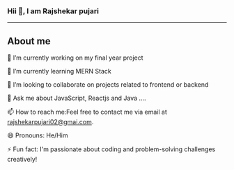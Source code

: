 ### Hii 👋, I am Rajshekar pujari
-------
## About me
 🔭 I’m currently working on my final year project
 
 🌱 I’m currently learning MERN Stack 
 
 👯 I’m looking to collaborate on  projects related to frontend or backend
 
 💬 Ask me about JavaScript, Reactjs and Java ....
 
 📫 How to reach me:Feel free to contact me via email at rajshekarpujari02@gmai.com.
 
 😄 Pronouns: He/Him
 
 ⚡ Fun fact: I'm passionate about coding and problem-solving challenges creatively!

